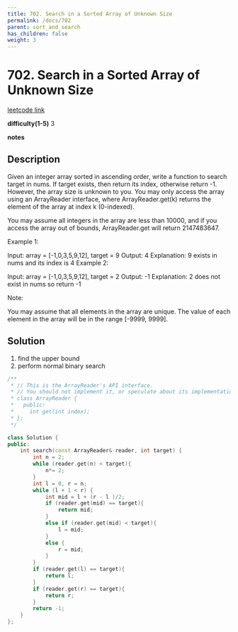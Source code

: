 ```yaml
---
title: 702. Search in a Sorted Array of Unknown Size
permalink: /docs/702
parent: sort_and_search
has_children: false
weight: 3
---
```

# 702. Search in a Sorted Array of Unknown Size
[leetcode link](https://leetcode.com/problems/search-in-a-sorted-array-of-unknown-size/)

**difficulty(1-5)** 
3

**notes**   


## Description
Given an integer array sorted in ascending order, write a function to search target in nums.  If target exists, then return its index, otherwise return -1. However, the array size is unknown to you. You may only access the array using an ArrayReader interface, where ArrayReader.get(k) returns the element of the array at index k (0-indexed).

You may assume all integers in the array are less than 10000, and if you access the array out of bounds, ArrayReader.get will return 2147483647.

 

Example 1:

Input: array = [-1,0,3,5,9,12], target = 9
Output: 4
Explanation: 9 exists in nums and its index is 4
Example 2:

Input: array = [-1,0,3,5,9,12], target = 2
Output: -1
Explanation: 2 does not exist in nums so return -1
 

Note:

You may assume that all elements in the array are unique.
The value of each element in the array will be in the range [-9999, 9999].

## Solution
1. find the upper bound
2. perform normal binary search


```c++
/**
 * // This is the ArrayReader's API interface.
 * // You should not implement it, or speculate about its implementation
 * class ArrayReader {
 *   public:
 *     int get(int index);
 * };
 */

class Solution {
public:
    int search(const ArrayReader& reader, int target) {
        int n = 2; 
        while (reader.get(n) < target){
            n*= 2;
        }
        int l = 0, r = n;
        while (l + 1 < r) {
            int mid = l + (r - l )/2;
            if (reader.get(mid) == target){
                return mid;
            }
            else if (reader.get(mid) < target){
                l = mid;
            }
            else {
                r = mid;
            }
        }
        if (reader.get(l) == target){
            return l;
        }
        if (reader.get(r) == target){
            return r;
        }
        return -1;
    }
};
```


<!-- 
Default label
{: .label }

Blue label
{: .label .label-blue }

Stable
{: .label .label-green }

New release
{: .label .label-purple }

Coming soon
{: .label .label-yellow }

Deprecated
{: .label .label-red } -->
